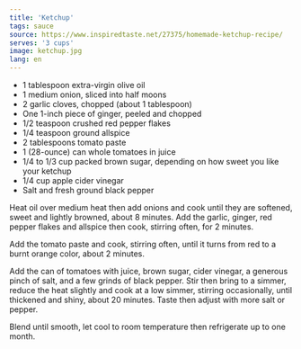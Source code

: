 ```yaml
---
title: 'Ketchup'
tags: sauce
source: https://www.inspiredtaste.net/27375/homemade-ketchup-recipe/
serves: '3 cups'
image: ketchup.jpg
lang: en
---
```


* 1 tablespoon extra-virgin olive oil
* 1 medium onion, sliced into half moons
* 2 garlic cloves, chopped (about 1 tablespoon)
* One 1-inch piece of ginger, peeled and chopped
* 1/2 teaspoon crushed red pepper flakes
* 1/4 teaspoon ground allspice
* 2 tablespoons tomato paste
* 1 (28-ounce) can whole tomatoes in juice
* 1/4 to 1/3 cup packed brown sugar, depending on how sweet you like your ketchup
* 1/4 cup apple cider vinegar
* Salt and fresh ground black pepper

Heat oil over medium heat then add onions and cook until they are softened, sweet and lightly browned, about 8 minutes. Add the garlic, ginger, red pepper flakes and allspice then cook, stirring often, for 2 minutes.

Add the tomato paste and cook, stirring often, until it turns from red to a burnt orange color, about 2 minutes.

Add the can of tomatoes with juice, brown sugar, cider vinegar, a generous pinch of salt, and a few grinds of black pepper. Stir then bring to a simmer, reduce the heat slightly and cook at a low simmer, stirring occasionally, until thickened and shiny, about 20 minutes. Taste then adjust with more salt or pepper.

Blend until smooth, let cool to room temperature then refrigerate up to one month.
